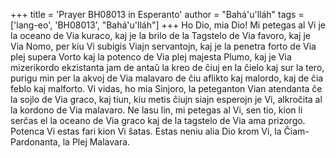 +++
title = 'Prayer BH08013 in Esperanto'
author = "Bahá'u'lláh"
tags = ['lang-eo', 'BH08013', "Bahá'u'lláh"]
+++
Ho Dio, mia Dio! Mi petegas al Vi je la oceano de Via kuraco, kaj je la brilo de la Tagstelo de Via favoro, kaj je Via Nomo, per kiu Vi subigis Viajn servantojn, kaj je la penetra forto de Via plej supera Vorto kaj la potenco de Via plej majesta Plumo, kaj je Via mizerikordo ekzistanta jam de antaŭ la kreo de ĉiuj en la ĉielo kaj sur la tero, purigu min per la akvoj de Via malavaro de ĉiu aflikto kaj malordo, kaj de ĉia feblo kaj malforto. Vi vidas, ho mia Sinjoro, la peteganton Vian atendanta ĉe la sojlo de Via graco, kaj tiun, kiu metis ĉiujn siajn esperojn je Vi, alkroĉita al la kordono de Via malavaro. Ne lasu lin, mi petegas al Vi, sen tio, kion li serĉas el la oceano de Via graco kaj de la tagstelo de Via ama prizorgo. Potenca Vi estas fari kion Vi ŝatas. Estas neniu alia Dio krom Vi, la Ĉiam-Pardonanta, la Plej Malavara.
